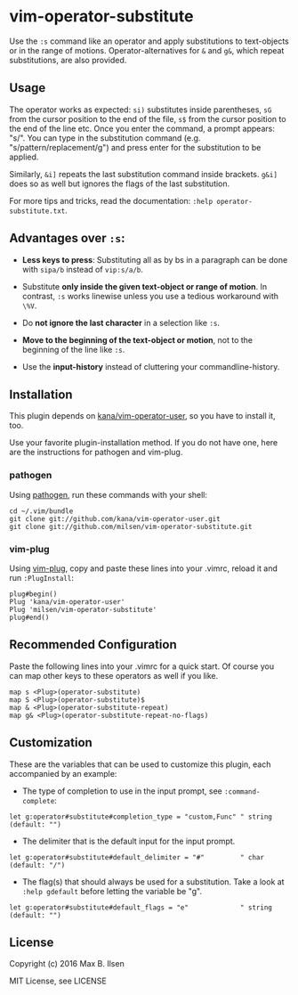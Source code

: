 vim-operator-substitute
=======================
Use the `:s` command like an operator and apply substitutions to text-objects or
in the range of motions. Operator-alternatives for `&` and `g&`, which repeat
substitutions, are also provided.

Usage
-----
The operator works as expected:
`si)` substitutes inside parentheses, `sG` from the cursor position to the end
of the file, `s$` from the cursor position to the end of the line etc. Once you
enter the command, a prompt appears: "s/". You can type in the substitution
command (e.g. "s/pattern/replacement/g") and press enter for the substitution to
be applied.

Similarly, `&i]` repeats the last substitution command inside brackets. `g&i]`
does so as well but ignores the flags of the last substitution.

For more tips and tricks, read the documentation:
`:help operator-substitute.txt`.

Advantages over `:s`:
---------------------
- **Less keys to press**: Substituting all as by bs in a paragraph can be done
  with `sipa/b` instead of `vip:s/a/b`.

- Substitute **only inside the given text-object or range of motion**. In
  contrast, `:s` works linewise unless you use a tedious workaround with `\%V`.

- Do **not ignore the last character** in a selection like `:s`.

- **Move to the beginning of the text-object or motion**, not to the beginning
  of the line like `:s`.

- Use the **input-history** instead of cluttering your commandline-history.

Installation
------------
This plugin depends on
[kana/vim-operator-user](https://github.com/kana/vim-operator-user), so you have
to install it, too.

Use your favorite plugin-installation method. If you do not have one, here are
the instructions for pathogen and vim-plug.

### pathogen
Using [pathogen](https://github.com/tpope/vim-pathogen), run these commands with
your shell:
```
cd ~/.vim/bundle
git clone git://github.com/kana/vim-operator-user.git
git clone git://github.com/milsen/vim-operator-substitute.git
```

### vim-plug
Using [vim-plug](https://github.com/junegunn/vim-plug), copy and paste these
lines into your .vimrc, reload it and run `:PlugInstall`:
```
plug#begin()
Plug 'kana/vim-operator-user'
Plug 'milsen/vim-operator-substitute'
plug#end()
```

Recommended Configuration
-------------------------
Paste the following lines into your .vimrc for a quick start.
Of course you can map other keys to these operators as well if you like.
```
map s <Plug>(operator-substitute)
map S <Plug>(operator-substitute)$
map & <Plug>(operator-substitute-repeat)
map g& <Plug>(operator-substitute-repeat-no-flags)
```

Customization
-------------
These are the variables that can be used to customize this plugin, each
accompanied by an example:

- The type of completion to use in the input prompt, see `:command-complete`:
```
let g:operator#substitute#completion_type = "custom,Func" " string (default: "")
```
- The delimiter that is the default input for the input prompt.
```
let g:operator#substitute#default_delimiter = "#"         " char (default: "/")
```
- The flag(s) that should always be used for a substitution. Take a look at
  `:help gdefault` before letting the variable be "g".
```
let g:operator#substitute#default_flags = "e"             " string (default: "")
```

License
-------
Copyright (c) 2016 Max B. Ilsen

MIT License, see LICENSE

